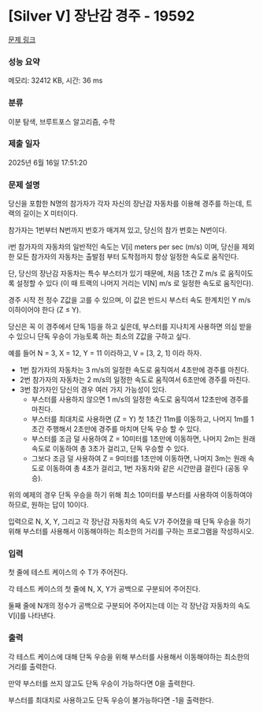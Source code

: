 # [Silver V] 장난감 경주 - 19592 

[문제 링크](https://www.acmicpc.net/problem/19592) 

### 성능 요약

메모리: 32412 KB, 시간: 36 ms

### 분류

이분 탐색, 브루트포스 알고리즘, 수학

### 제출 일자

2025년 6월 16일 17:51:20

### 문제 설명

<p>당신을 포함한 N명의 참가자가 각자 자신의 장난감 자동차를 이용해 경주를 하는데, 트랙의 길이는 X 미터이다.</p>

<p>참가자는 1번부터 N번까지 번호가 매겨져 있고, 당신의 참가 번호는 N번이다.</p>

<p>i번 참가자의 자동차의 일반적인 속도는 V[i] meters per sec (m/s) 이며, 당신을 제외한 모든 참가자의 자동차는 출발점 부터 도착점까지 항상 일정한 속도로 움직인다.</p>

<p>단, 당신의 장난감 자동차는 특수 부스터가 있기 때문에, 처음 1초간 Z m/s 로 움직이도록 설정할 수 있다 (이 때 트랙의 나머지 거리는 V[N] m/s 로 일정한 속도로 움직인다).</p>

<p>경주 시작 전 정수 Z값을 고를 수 있으며, 이 값은 반드시 부스터 속도 한계치인 Y m/s 이하이어야 한다 (Z ≤ Y). </p>

<p>당신은 꼭 이 경주에서 단독 1등을 하고 싶은데, 부스터를 지나치게 사용하면 의심 받을 수 있으니 단독 우승이 가능토록 하는 최소의 Z값을 구하고 싶다.</p>

<p>예를 들어 N = 3, X = 12, Y = 11 이라하고, V = [3, 2, 1] 이라 하자.</p>

<ul>
	<li>1번 참가자의 자동차는 3 m/s의 일정한 속도로 움직여서 4초만에 경주를 마친다.</li>
	<li>2번 참가자의 자동차는 2 m/s의 일정한 속도로 움직여서 6초만에 경주를 마친다.</li>
	<li>3번 참가자인 당신의 경우 여러 가지 가능성이 있다.
	<ul>
		<li>부스터를 사용하지 않으면 1 m/s의 일정한 속도로 움직여서 12초만에 경주를 마친다.</li>
		<li>부스터를 최대치로 사용하면 (Z = Y) 첫 1초간 11m를 이동하고, 나머지 1m를 1초간 주행해서 2초만에 경주를 마치며 단독 우승 할 수 있다.</li>
		<li>부스터를 조금 덜 사용하여 Z = 10미터를 1초만에 이동하면, 나머지 2m는 원래 속도로 이동하여 총 3초가 걸리고, 단독 우승할 수 있다.</li>
		<li>그보다 조금 덜 사용하여 Z = 9미터를 1초만에 이동하면, 나머지 3m는 원래 속도로 이동하여 총 4초가 걸리고, 1번 자동차와 같은 시간만큼 걸린다 (공동 우승).</li>
	</ul>
	</li>
</ul>

<p>위의 예제의 경우 단독 우승을 하기 위해 최소 10미터를 부스터를 사용하여 이동하여야 하므로, 원하는 답이 10이다.</p>

<p>입력으로 N, X, Y, 그리고 각 장난감 자동차의 속도 V가 주어졌을 때 단독 우승을 하기 위해 부스터를 사용해서 이동해야하는 최소한의 거리를 구하는 프로그램을 작성하시오.</p>

### 입력 

 <p>첫 줄에 테스트 케이스의 수 T가 주어진다.</p>

<p>각 테스트 케이스의 첫 줄에 N, X, Y가 공백으로 구분되어 주어진다.</p>

<p>둘째 줄에 N개의 정수가 공백으로 구분되어 주어지는데 이는 각 장난감 자동차의 속도 V[i]를 나타낸다.</p>

### 출력 

 <p>각 테스트 케이스에 대해 단독 우승을 위해 부스터를 사용해서 이동해야하는 최소한의 거리를 출력한다.</p>

<p>만약 부스터를 쓰지 않고도 단독 우승이 가능하다면 0을 출력한다.</p>

<p>부스터를 최대치로 사용하고도 단독 우승이 불가능하다면 -1을 출력한다.</p>


